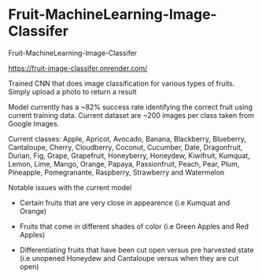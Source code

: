 # Fruit-MachineLearning-Image-Classifer

Fruit-MachineLearning-Image-Classifer

https://fruit-image-classifer.onrender.com/

Trained CNN that does image classification for various types of fruits.  Simply upload a photo to return a result

Model currently has a ~82% success rate identifying the correct fruit using current training data. Current dataset are ~200 images per class taken from Google Images.

Current classes: Apple, Apricot, Avocado, Banana, Blackberry, Blueberry, Cantaloupe, Cherry, Cloudberry, Coconut, Cucumber, Date, Dragonfruit, Durian, Fig, Grape, Grapefruit, Honeyberry, Honeydew, Kiwifruit, Kumquat, Lemon, Lime, Mango, Orange, Papaya, Passionfruit, Peach, Pear, Plum, Pineapple, Pomegranante, Raspberry, Strawberry and Watermelon

Notable issues with the current model

- Certain fruits that are very close in appearence (i.e Kumquat and Orange)

- Fruits that come in different shades of color (i.e Green Apples and Red Apples)

- Differentiating fruits that have been cut open versus pre harvested state (i.e unopened Honeydew and Cantaloupe versus when they are cut open)

